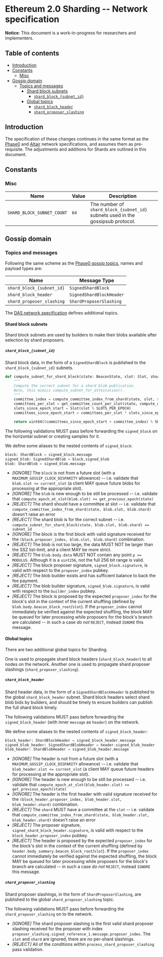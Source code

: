 # Ethereum 2.0 Sharding -- Network specification

**Notice**: This document is a work-in-progress for researchers and implementers.

## Table of contents

<!-- TOC -->
<!-- START doctoc generated TOC please keep comment here to allow auto update -->
<!-- DON'T EDIT THIS SECTION, INSTEAD RE-RUN doctoc TO UPDATE -->

- [Introduction](#introduction)
- [Constants](#constants)
  - [Misc](#misc)
- [Gossip domain](#gossip-domain)
  - [Topics and messages](#topics-and-messages)
    - [Shard block subnets](#shard-block-subnets)
      - [`shard_block_{subnet_id}`](#shard_block_subnet_id)
    - [Global topics](#global-topics)
      - [`shard_block_header`](#shard_block_header)
      - [`shard_proposer_slashing`](#shard_proposer_slashing)

<!-- END doctoc generated TOC please keep comment here to allow auto update -->
<!-- /TOC -->


## Introduction

The specification of these changes continues in the same format as the [Phase0](../phase0/p2p-interface.md) and
[Altair](../altair/p2p-interface.md) network specifications, and assumes them as pre-requisite.
The adjustments and additions for Shards are outlined in this document.

## Constants

### Misc

| Name | Value | Description |
| ---- | ----- | ----------- |
| `SHARD_BLOCK_SUBNET_COUNT` | `64` | The number of `shard_block_{subnet_id}` subnets used in the gossipsub protocol. |

## Gossip domain

### Topics and messages

Following the same scheme as the [Phase0 gossip topics](../phase0/p2p-interface.md#topics-and-messages), names and payload types are:

| Name                             | Message Type              |
|----------------------------------|---------------------------|
| `shard_block_{subnet_id}`        | `SignedShardBlock`        |
| `shard_block_header`             | `SignedShardBlockHeader`  |
| `shard_proposer_slashing`        | `ShardProposerSlashing`   |

The [DAS network specification](./das-p2p.md) defines additional topics.

#### Shard block subnets

Shard block subnets are used by builders to make their blobs available after selection by shard proposers.

##### `shard_block_{subnet_id}`

Shard block data, in the form of a `SignedShardBlock` is published to the `shard_block_{subnet_id}` subnets.

```python
def compute_subnet_for_shard_block(state: BeaconState, slot: Slot, shard: Shard) -> uint64:
    """
    Compute the correct subnet for a shard blob publication.
    Note, this mimics compute_subnet_for_attestation().
    """
    committee_index = compute_committee_index_from_shard(state, slot, shard)
    committees_per_slot = get_committee_count_per_slot(state, compute_epoch_at_slot(slot))
    slots_since_epoch_start = Slot(slot % SLOTS_PER_EPOCH)
    committees_since_epoch_start = committees_per_slot * slots_since_epoch_start

    return uint64((committees_since_epoch_start + committee_index) % SHARD_BLOCK_SUBNET_COUNT)
```

The following validations MUST pass before forwarding the `signed_block` on the horizontal subnet or creating samples for it.

We define some aliases to the nested contents of `signed_block`:
```python
block: ShardBlock = signed_block.message
signed_blob: SignedShardBlob = block.signed_blob
blob: ShardBlob = signed_blob.message
```

- _[IGNORE]_ The `block` is not from a future slot (with a `MAXIMUM_GOSSIP_CLOCK_DISPARITY` allowance) --
  i.e. validate that `blob.slot <= current_slot`
  (a client MAY queue future blobs for processing at the appropriate slot).
- _[IGNORE]_ The `blob` is new enough to be still be processed --
  i.e. validate that `compute_epoch_at_slot(blob.slot) >= get_previous_epoch(state)`
- _[REJECT]_ The shard should have a committee at slot --
  i.e. validate that `compute_committee_index_from_shard(state, blob.slot, blob.shard)` doesn't raise an error
- _[REJECT]_ The shard blob is for the correct subnet --
  i.e. `compute_subnet_for_shard_block(state, blob.slot, blob.shard) == subnet_id`
- _[IGNORE]_ The block is the first block with valid signature received for the `(block.proposer_index, blob.slot, blob.shard)` combination.
- _[REJECT]_ The blob is not too large, the data MUST NOT be larger than the SSZ list-limit, and a client MAY be more strict.
- _[REJECT]_ The `blob.body.data` MUST NOT contain any point `p >= MODULUS`. Although it is a `uint256`, not the full 256 bit range is valid.
- _[REJECT]_ The block proposer signature, `signed_block.signature`, is valid with respect to the `proposer_index` pubkey.
- _[REJECT]_ The blob builder exists and has sufficient balance to back the fee payment.
- _[REJECT]_ The blob builder signature, `signed_blob.signature`, is valid with respect to the `builder_index` pubkey.
- _[REJECT]_ The block is proposed by the expected `proposer_index` for the block's slot
  in the context of the current shuffling (defined by `blob.body.beacon_block_root`/`slot`).
  If the `proposer_index` cannot immediately be verified against the expected shuffling,
  the block MAY be queued for later processing while proposers for the block's branch are calculated --
  in such a case _do not_ `REJECT`, instead `IGNORE` this message.

#### Global topics

There are two additional global topics for Sharding.

One is used to propagate shard block headers (`shard_block_header`) to all nodes on the network.
Another one is used to propagate shard proposer slashings (`shard_proposer_slashing`).

##### `shard_block_header`

Shard header data, in the form of a `SignedShardBlockHeader` is published to the global `shard_block_header` subnet.
Shard block headers select shard blob bids by builders, and should be timely to ensure builders can publish the full shard block timely.

The following validations MUST pass before forwarding the `signed_block_header` (with inner `message` as `header`) on the network.

We define some aliases to the nested contents of `signed_block_header`:
```python
block_header: ShardBlockHeader = signed_block_header.message
signed_blob_header: SignedShardBlobHeader = header.signed_blob_header
blob_header: ShardBlobHeader = signed_blob_header.message
```

- _[IGNORE]_ The header is not from a future slot (with a `MAXIMUM_GOSSIP_CLOCK_DISPARITY` allowance) --
  i.e. validate that `blob_header.slot <= current_slot`
  (a client MAY queue future headers for processing at the appropriate slot).
- _[IGNORE]_ The header is new enough to be still be processed --
  i.e. validate that `compute_epoch_at_slot(blob_header.slot) >= get_previous_epoch(state)`
- _[IGNORE]_ The header is the first header with valid signature received for the `(block_header.proposer_index, blob_header.slot, blob_header.shard)` combination.
- _[REJECT]_ The `shard` MUST have a committee at the `slot` --
  i.e. validate that `compute_committee_index_from_shard(state, blob_header.slot, blob_header.shard)` doesn't raise an error
- _[REJECT]_ The proposer signature, `signed_shard_block_header.signature`, is valid with respect to the `block_header.proposer_index` pubkey.
- _[REJECT]_ The header is proposed by the expected `proposer_index` for the block's slot
  in the context of the current shuffling (defined by `header.body_summary.beacon_block_root`/`slot`).
  If the `proposer_index` cannot immediately be verified against the expected shuffling,
  the block MAY be queued for later processing while proposers for the block's branch are calculated --
  in such a case _do not_ `REJECT`, instead `IGNORE` this message.


##### `shard_proposer_slashing`

Shard proposer slashings, in the form of `ShardProposerSlashing`, are published to the global `shard_proposer_slashing` topic.

The following validations MUST pass before forwarding the `shard_proposer_slashing` on to the network.
- _[IGNORE]_ The shard proposer slashing is the first valid shard proposer slashing received
  for the proposer with index `proposer_slashing.signed_reference_1.message.proposer_index`.
  The `slot` and `shard` are ignored, there are no per-shard slashings.
- _[REJECT]_ All of the conditions within `process_shard_proposer_slashing` pass validation.
